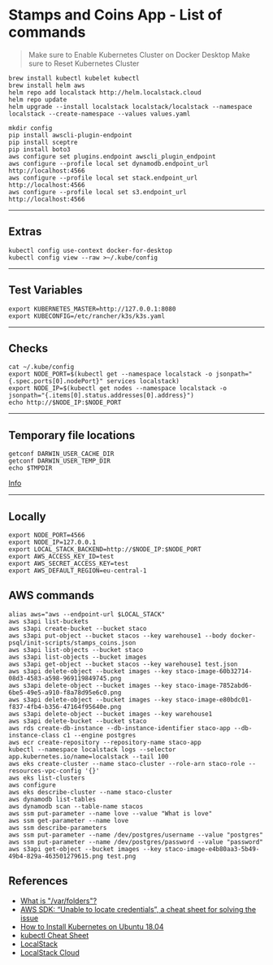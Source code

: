 # Stamps and Coins App - List of commands

>Make sure to Enable Kubernetes Cluster on Docker Desktop
>Make sure to Reset Kubernetes Cluster

```shell
brew install kubectl kubelet kubectl
brew install helm aws
helm repo add localstack http://helm.localstack.cloud
helm repo update
helm upgrade --install localstack localstack/localstack --namespace localstack --create-namespace --values values.yaml
```

```shell
mkdir config
pip install awscli-plugin-endpoint
pip install sceptre
pip install boto3
aws configure set plugins.endpoint awscli_plugin_endpoint
aws configure --profile local set dynamodb.endpoint_url http://localhost:4566
aws configure --profile local set stack.endpoint_url http://localhost:4566
aws configure --profile local set s3.endpoint_url http://localhost:4566
```

---

## Extras

```shell
kubectl config use-context docker-for-desktop
kubectl config view --raw >~/.kube/config
```

---

## Test Variables

```shell
export KUBERNETES_MASTER=http://127.0.0.1:8080
export KUBECONFIG=/etc/rancher/k3s/k3s.yaml
```

---

## Checks

```shell
cat ~/.kube/config
export NODE_PORT=$(kubectl get --namespace localstack -o jsonpath="{.spec.ports[0].nodePort}" services localstack)
export NODE_IP=$(kubectl get nodes --namespace localstack -o jsonpath="{.items[0].status.addresses[0].address}")
echo http://$NODE_IP:$NODE_PORT
```
---

## Temporary file locations

```shell
getconf DARWIN_USER_CACHE_DIR
getconf DARWIN_USER_TEMP_DIR
echo $TMPDIR
```

[Info](http://www.magnusviri.com/what-is-var-folders.html)

---

## Locally

```shell
export NODE_PORT=4566
export NODE_IP=127.0.0.1
export LOCAL_STACK_BACKEND=http://$NODE_IP:$NODE_PORT
export AWS_ACCESS_KEY_ID=test
export AWS_SECRET_ACCESS_KEY=test
export AWS_DEFAULT_REGION=eu-central-1
```

## AWS commands

```shell
alias aws="aws --endpoint-url $LOCAL_STACK"
aws s3api list-buckets
aws s3api create-bucket --bucket staco
aws s3api put-object --bucket stacos --key warehouse1 --body docker-psql/init-scripts/stamps_coins.json
aws s3api list-objects --bucket staco
aws s3api list-objects --bucket images
aws s3api get-object --bucket stacos --key warehouse1 test.json
aws s3api delete-object --bucket images --key staco-image-60b32714-08d3-4583-a598-969119849745.png
aws s3api delete-object --bucket images --key staco-image-7852abd6-6be5-49e5-a910-f8a78d95e6c0.png
aws s3api delete-object --bucket images --key staco-image-e80bdc01-f837-4fb4-b356-47164f95640e.png
aws s3api delete-object --bucket images --key warehouse1
aws s3api delete-bucket --bucket staco
aws rds create-db-instance --db-instance-identifier staco-app --db-instance-class c1 --engine postgres
aws ecr create-repository --repository-name staco-app
kubectl --namespace localstack logs --selector app.kubernetes.io/name=localstack --tail 100
aws eks create-cluster --name staco-cluster --role-arn staco-role --resources-vpc-config '{}'
aws eks list-clusters
aws configure
aws eks describe-cluster --name staco-cluster
aws dynamodb list-tables
aws dynamodb scan --table-name stacos
aws ssm put-parameter --name love --value "What is love"
aws ssm get-parameter --name love
aws ssm describe-parameters
aws ssm put-parameter --name /dev/postgres/username --value "postgres"
aws ssm put-parameter --name /dev/postgres/password --value "password"
aws s3api get-object --bucket images --key staco-image-e4b80aa3-5b49-49b4-829a-463501279615.png test.png
```

## References

- [What is "/var/folders"?](http://www.magnusviri.com/what-is-var-folders.html)
- [AWS SDK: “Unable to locate credentials”, a cheat sheet for solving the issue](https://faun.pub/aws-sdk-unable-to-locate-credentials-a-cheat-sheet-for-solving-the-issue-f72f8965a2c1 )
- [How to Install Kubernetes on Ubuntu 18.04](https://phoenixnap.com/kb/install-kubernetes-on-ubuntu)
- [kubectl Cheat Sheet](https://kubernetes.io/docs/reference/kubectl/cheatsheet/)
- [LocalStack](https://github.com/localstack/localstack)
- [LocalStack Cloud](https://localstack.cloud/)
